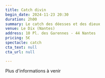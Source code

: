 ```yaml
---
title: Catch divin
begin_date: 2024-11-23 20:30
duration: 2h00
summary: Le catch des déesses et des dieux
venue: Le Dix (Nantes)
address: 10 Pl. des Garennes - 44 Nantes
pricing: 5€
spectacle: catch
cta_text: null
cta_url: null

---
```


Plus d'informations à venir